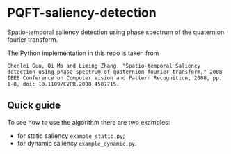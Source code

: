 # PQFT-saliency-detection
Spatio-temporal saliency detection using phase spectrum of the quaternion fourier transform.

The Python implementation in this repo is taken from

`Chenlei Guo, Qi Ma and Liming Zhang, "Spatio-temporal Saliency detection using phase spectrum of quaternion fourier transform," 2008 IEEE Conference on Computer Vision and Pattern Recognition, 2008, pp. 1-8, doi: 10.1109/CVPR.2008.4587715.`

## Quick guide
To see how to use the algorithm there are two examples: 
- for static saliency `example_static.py`;
- for dynamic saliency `example_dynamic.py`.